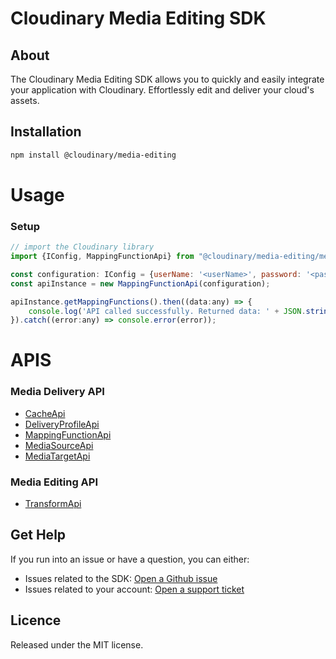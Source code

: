 Cloudinary Media Editing SDK
=========================
## About
The Cloudinary Media Editing SDK allows you to quickly and easily integrate your application with Cloudinary.
Effortlessly edit and deliver your cloud's assets.

## Installation
```bash
npm install @cloudinary/media-editing
```
# Usage
### Setup
```js
// import the Cloudinary library
import {IConfig, MappingFunctionApi} from "@cloudinary/media-editing/media-delivery-api"

const configuration: IConfig = {userName: '<userName>', password: '<password>', basePath: '<basePath>'}
const apiInstance = new MappingFunctionApi(configuration);

apiInstance.getMappingFunctions().then((data:any) => {
    console.log('API called successfully. Returned data: ' + JSON.stringify(data));
}).catch((error:any) => console.error(error));

```

# APIS
### Media Delivery API
* [CacheApi](https://github.com/cloudinary/media-delivery-api-js/blob/master/CacheApi.md)    
* [DeliveryProfileApi](https://github.com/cloudinary/media-delivery-api-js/blob/master/DeliveryProfileApi.md)
* [MappingFunctionApi](https://github.com/cloudinary/media-delivery-api-js/blob/master/MappingFunctionApi.md)
* [MediaSourceApi](https://github.com/cloudinary/media-delivery-api-js/blob/master/MediaSourceApi.md)
* [MediaTargetApi](https://github.com/cloudinary/media-delivery-api-js/blob/master/MediaTargetApi.md)

### Media Editing API
* [TransformApi](https://github.com/cloudinary/media-editing-api-js/blob/master/TransformApi.md)

## Get Help
If you run into an issue or have a question, you can either:
- Issues related to the SDK: [Open a Github issue](https://github.com/cloudinary/media-editing-js/issues)
- Issues related to your account: [Open a support ticket](https://cloudinary.com/contact)

## Licence
Released under the MIT license.
